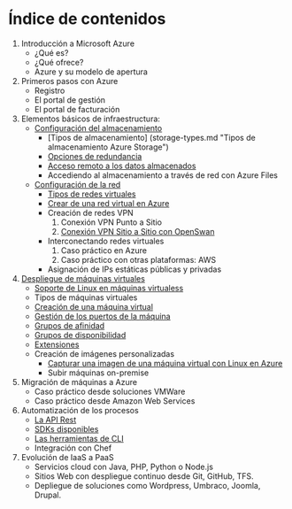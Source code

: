 # Índice de contenidos

1. Introducción a Microsoft Azure
    - ¿Qué es?
    - ¿Qué ofrece?
    - Azure y su modelo de apertura
2. Primeros pasos con Azure
    - Registro
	- El portal de gestión
	- El portal de facturación
3. Elementos básicos de infraestructura:
    - [Configuración del almacenamiento](storage-start.md "Configuración del almacenamiento")
		- [Tipos de almacenamiento] (storage-types.md "Tipos de almacenamiento Azure Storage") 
		- [Opciones de redundancia](storage-redundancy.md "Tipos de redundancia en Azure Storage")
		- [Acceso remoto a los datos almacenados](storage-remoteAccess.md "Acceso remoto a Azure Storage")
		- Accediendo al almacenamiento a través de red con Azure Files
	- [Configuración de la red](networking-start.md "Configuración de la red")
	    - [Tipos de redes virtuales](networking-types.md "Tipos de redes virtuales")
		- [Crear de una red virtual en Azure](networking-create-virtualNetwork-cloud.md "Crear una red virtual en Azure")
		- Creación de redes VPN
			1. Conexión VPN Punto a Sitio
			2. [Conexión VPN Sitio a Sitio con OpenSwan](networking-create-virtualNetwork-site2site.md "Conexión VPN Sitio a Sitio con OpenSwan")
		- Interconectando redes virtuales
			1. Caso práctico en Azure
			2. Caso práctico con otras plataformas: AWS
		- Asignación de IPs estáticas públicas y privadas
4. [Despliegue de máquinas virtuales](virtualmachines-start.md "Despliegue de máquinas virtuales")
    - [Soporte de Linux en máquinas virtualess](virtualmachines-linux-supportedDistros.md "Soporte de Linux en máquinas virtuales") 
	- Tipos de máquinas virtuales
	- [Creación de una máquina virtual](virtualmachines-linux-create-UbuntuGnome.md "Creación de una máquina virtual") 
	- [Gestión de los puertos de la máquina](virtualmachines-create-endpoints.md "Gestión de los puertos de la máquina")
	- [Grupos de afinidad](virtualmachines-affinityGroups.md "Grupos de afinidad")
	- [Grupos de disponibilidad](virtualmachines-availabilitySets.md "Grupos de disponibilidad")
	- [Extensiones](virtualmachines-extensions.md "Extensiones")
	- Creación de imágenes personalizadas
		- [Capturar una imagen de una máquina virtual con Linux en Azure](virtualmachines-linux-create-linuxImage.md "Capturar una imagen de una máquina virtual con Linux en Azure")
		- Subir máquinas on-premise
5. Migración de máquinas a Azure
	- Caso práctico desde soluciones VMWare
	- Caso práctico desde Amazon Web Services
6. Automatización de los procesos
	- [La API Rest](automation-api-rest.md "La API Rest")
	- [SDKs disponibles ](automation-sdks.md "SDKs disponibles ")
	- [Las herramientas de CLI](automation-cli.md "Las herramientas de CLI")
	- Integración con Chef
7. Evolución de IaaS a PaaS
	- Servicios cloud con Java, PHP, Python o Node.js
	- Sitios Web con despliegue continuo desde Git, GitHub, TFS.
	- Depliegue de soluciones como Wordpress, Umbraco, Joomla, Drupal.
